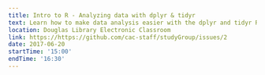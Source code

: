```yaml
---
title: Intro to R - Analyzing data with dplyr & tidyr
text: Learn how to make data analysis easier with the dplyr and tidyr R packages
location: Douglas Library Electronic Classroom
link: https://https://github.com/cac-staff/studyGroup/issues/2
date: 2017-06-20
startTime: '15:00'
endTime: '16:30'
---
```

